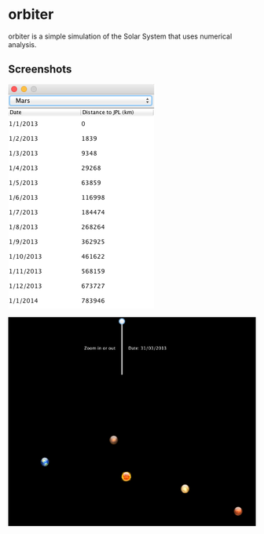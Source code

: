 # orbiter

orbiter is a simple simulation of the Solar System that uses numerical analysis.

## Screenshots

![alt tag](docs/data.png)

![alt tag](docs/animation.png)
